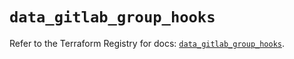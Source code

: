 # `data_gitlab_group_hooks`

Refer to the Terraform Registry for docs: [`data_gitlab_group_hooks`](https://registry.terraform.io/providers/gitlabhq/gitlab/18.1.1/docs/data-sources/group_hooks).
